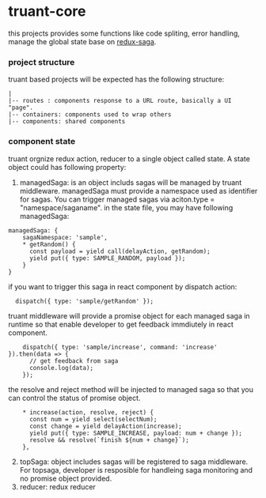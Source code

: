 # truant-core

this projects provides some functions like code spliting, error handling, manage the global state base on [redux-saga](https://github.com/redux-saga/redux-saga).

### project structure
truant based projects will be expected has the following structure:
```code
|
|-- routes : components response to a URL route, basically a UI "page".
|-- containers: components used to wrap others
|-- components: shared components
````
### component state
truant orgnize redux action, reducer to a single object called state. A state object could has following property:

1. managedSaga: is an object includs sagas will be managed by truant middleware. managedSaga must provide a namespace used as identifier for sagas. You can trigger managed sagas via aciton.type = "namespace/saganame". 
in the state file, you may have following managedSaga:
````code
managedSaga: {
    sagaNamespace: 'sample',
    * getRandom() {
      const payload = yield call(delayAction, getRandom);
      yield put({ type: SAMPLE_RANDOM, payload });
    }
}
````
if you want to trigger this saga in react component by dispatch action: 
````code
  dispatch({ type: 'sample/getRandom' });
````
truant middleware will provide a promise object for each managed saga in runtime so that enable developer to get feedback immdiutely in react component.
````code
    dispatch({ type: 'sample/increase', command: 'increase' }).then(data => {
      // get feedback from saga
      console.log(data);
    });
````
the resolve and reject method will be injected to managed saga so that you can control the status of promise object.
````code
    * increase(action, resolve, reject) {
      const num = yield select(selectNum);
      const change = yield delayAction(increase);
      yield put({ type: SAMPLE_INCREASE, payload: num + change });
      resolve && resolve(`finish ${num + change}`);
    },
````
2. topSaga: object includes sagas will be registered to saga middleware. For topsaga, developer is resposible for handleing saga monitoring and no promise object provided.
3. reducer: redux reducer
